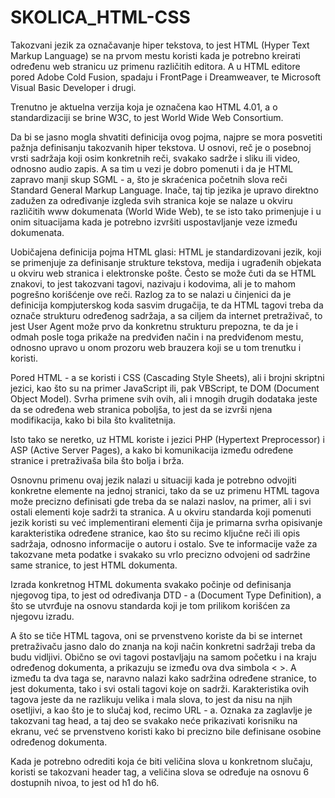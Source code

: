 # SKOLICA_HTML-CSS
 


Takozvani jezik za označavanje hiper tekstova, to jest HTML (Hyper Text Markup Language) se na prvom mestu koristi kada je potrebno kreirati određenu web stranicu uz primenu različitih editora. A u HTML editore pored Adobe Cold Fusion, spadaju i FrontPage i Dreamweaver, te Microsoft Visual Basic Developer i drugi.

Trenutno je aktuelna verzija koja je označena kao HTML 4.01, a o standardizaciji se brine W3C, to jest World Wide Web Consortium.

Da bi se jasno mogla shvatiti definicija ovog pojma, najpre se mora posvetiti pažnja definisanju takozvanih hiper tekstova. U osnovi, reč je o posebnoj vrsti sadržaja koji osim konkretnih reči, svakako sadrže i sliku ili video, odnosno audio zapis. A sa tim u vezi je dobro pomenuti i da je HTML zapravo manji skup SGML - a, što je skraćenica početnih slova reči Standard General Markup Language. Inače, taj tip jezika je upravo direktno zadužen za određivanje izgleda svih stranica koje se nalaze u okviru različitih www dokumenata (World Wide Web), te se isto tako primenjuje i u onim situacijama kada je potrebno izvršiti uspostavljanje veze između dokumenata.

Uobičajena definicija pojma HTML glasi: HTML je standardizovani jezik, koji se primenjuje za definisanje strukture tekstova, medija i ugrađenih objekata u okviru web stranica i elektronske pošte. Često se može čuti da se HTML znakovi, to jest takozvani tagovi, nazivaju i kodovima, ali je to mahom pogrešno korišćenje ove reči. Razlog za to se nalazi u činjenici da je definicija kompjuterskog koda sasvim drugačija, te da HTML tagovi treba da označe strukturu određenog sadržaja, a sa ciljem da internet pretraživač, to jest User Agent može prvo da konkretnu strukturu prepozna, te da je i odmah posle toga prikaže na predviđen način i na predviđenom mestu, odnosno upravo u onom prozoru web brauzera koji se u tom trenutku i koristi.

Pored HTML - a se koristi i CSS (Cascading Style Sheets), ali i brojni skriptni jezici, kao što su na primer JavaScript ili, pak VBScript, te DOM (Document Object Model). Svrha primene svih ovih, ali i mnogih drugih dodataka jeste da se određena web stranica poboljša, to jest da se izvrši njena modifikacija, kako bi bila što kvalitetnija.

Isto tako se neretko, uz HTML koriste i jezici PHP (Hypertext Preprocessor) i ASP (Active Server Pages), a kako bi komunikacija između određene stranice i pretraživaša bila što bolja i brža.

Osnovnu primenu ovaj jezik nalazi u situaciji kada je potrebno odvojiti konkretne elemente na jednoj stranici, tako da se uz primenu HTML tagova može precizno definisati gde treba da se nalazi naslov, na primer, ali i svi ostali elementi koje sadrži ta stranica. A u okviru standarda koji pomenuti jezik koristi su već implementirani elementi čija je primarna svrha opisivanje karakteristika određene stranice, kao što su recimo ključne reči ili opis sadržaja, odnosno informacije o autoru i ostalo. Sve te informacije važe za takozvane meta podatke i svakako su vrlo precizno odvojeni od sadržine same stranice, to jest HTML dokumenta.

Izrada konkretnog HTML dokumenta svakako počinje od definisanja njegovog tipa, to jest od određivanja DTD - a (Document Type Definition), a što se utvrđuje na osnovu standarda koji je tom prilikom korišćen za njegovu izradu.

A što se tiče HTML tagova, oni se prvenstveno koriste da bi se internet pretraživaču jasno dalo do znanja na koji način konkretni sadržaji treba da budu vidljivi. Obično se ovi tagovi postavljaju na samom početku i na kraju određenog dokumenta, a prikazuju se između ova dva simbola < >. A između ta dva taga se, naravno nalazi kako sadržina određene stranice, to jest dokumenta, tako i svi ostali tagovi koje on sadrži. Karakteristika ovih tagova jeste da ne razlikuju velika i mala slova, to jest da nisu na njih osetljivi, a kao što je to slučaj kod, recimo URL - a. Oznaka za zaglavlje je takozvani tag head, a taj deo se svakako neće prikazivati korisniku na ekranu, već se prvenstveno koristi kako bi precizno bile definisane osobine određenog dokumenta.

Kada je potrebno odrediti koja će biti veličina slova u konkretnom slučaju, koristi se takozvani header tag, a veličina slova se određuje na osnovu 6 dostupnih nivoa, to jest od h1 do h6.
